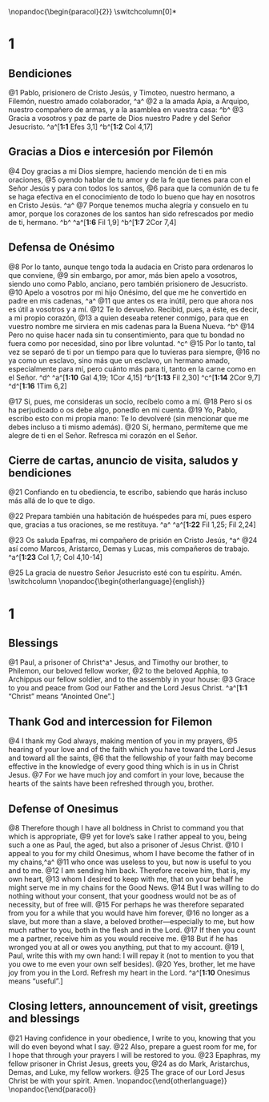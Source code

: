  \nopandoc{\begin{paracol}{2}}
\switchcolumn[0]*

# 1
## Bendiciones
@1 Pablo, prisionero de Cristo Jesús, y Timoteo, nuestro hermano, a Filemón, nuestro amado colaborador, ^a^ @2 a la amada Apia, a Arquipo, nuestro compañero de armas, y a la asamblea en vuestra casa: ^b^ @3 Gracia a vosotros y paz de parte de Dios nuestro Padre y del Señor Jesucristo.
^a^[**1:1** Efes 3,1] ^b^[**1:2** Col 4,17]

## Gracias a Dios e intercesión por Filemón
@4 Doy gracias a mi Dios siempre, haciendo mención de ti en mis oraciones, @5 oyendo hablar de tu amor y de la fe que tienes para con el Señor Jesús y para con todos los santos, @6 para que la comunión de tu fe se haga efectiva en el conocimiento de todo lo bueno que hay en nosotros en Cristo Jesús. ^a^ @7 Porque tenemos mucha alegría y consuelo en tu amor, porque los corazones de los santos han sido refrescados por medio de ti, hermano. ^b^
^a^[**1:6** Fil 1,9] ^b^[**1:7** 2Cor 7,4]

## Defensa de Onésimo
@8 Por lo tanto, aunque tengo toda la audacia en Cristo para ordenaros lo que conviene, @9 sin embargo, por amor, más bien apelo a vosotros, siendo uno como Pablo, anciano, pero también prisionero de Jesucristo. @10 Apelo a vosotros por mi hijo Onésimo, del que me he convertido en padre en mis cadenas, ^a^ @11 que antes os era inútil, pero que ahora nos es útil a vosotros y a mí. @12 Te lo devuelvo. Recibid, pues, a éste, es decir, a mi propio corazón, @13 a quien deseaba retener conmigo, para que en vuestro nombre me sirviera en mis cadenas para la Buena Nueva. ^b^ @14 Pero no quise hacer nada sin tu consentimiento, para que tu bondad no fuera como por necesidad, sino por libre voluntad. ^c^ @15 Por lo tanto, tal vez se separó de ti por un tiempo para que lo tuvieras para siempre, @16 no ya como un esclavo, sino más que un esclavo, un hermano amado, especialmente para mí, pero cuánto más para ti, tanto en la carne como en el Señor. ^d^
^a^[**1:10** Gal 4,19; 1Cor 4,15] ^b^[**1:13** Fil 2,30] ^c^[**1:14** 2Cor 9,7] ^d^[**1:16** 1Tim 6,2]

@17 Si, pues, me consideras un socio, recíbelo como a mí. @18 Pero si os ha perjudicado o os debe algo, ponedlo en mi cuenta. @19 Yo, Pablo, escribo esto con mi propia mano: Te lo devolveré (sin mencionar que me debes incluso a ti mismo además). @20 Sí, hermano, permíteme que me alegre de ti en el Señor. Refresca mi corazón en el Señor.

## Cierre de cartas, anuncio de visita, saludos y bendiciones
@21 Confiando en tu obediencia, te escribo, sabiendo que harás incluso más allá de lo que te digo.

@22 Prepara también una habitación de huéspedes para mí, pues espero que, gracias a tus oraciones, se me restituya. ^a^
^a^[**1:22** Fil 1,25; Fil 2,24]

@23 Os saluda Epafras, mi compañero de prisión en Cristo Jesús, ^a^ @24 así como Marcos, Aristarco, Demas y Lucas, mis compañeros de trabajo.
^a^[**1:23** Col 1,7; Col 4,10-14]

@25 La gracia de nuestro Señor Jesucristo esté con tu espíritu. Amén.
\switchcolumn
\nopandoc{\begin{otherlanguage}{english}}

# 1
## Blessings
@1 Paul, a prisoner of Christ^a^ Jesus, and Timothy our brother, to Philemon, our beloved fellow worker, @2 to the beloved Apphia, to Archippus our fellow soldier, and to the assembly in your house: @3 Grace to you and peace from God our Father and the Lord Jesus Christ.
^a^[**1:1** “Christ” means “Anointed One”.]

## Thank God and intercession for Filemon
@4 I thank my God always, making mention of you in my prayers, @5 hearing of your love and of the faith which you have toward the Lord Jesus and toward all the saints, @6 that the fellowship of your faith may become effective in the knowledge of every good thing which is in us in Christ Jesus. @7 For we have much joy and comfort in your love, because the hearts of the saints have been refreshed through you, brother.

## Defense of Onesimus
@8 Therefore though I have all boldness in Christ to command you that which is appropriate, @9 yet for love’s sake I rather appeal to you, being such a one as Paul, the aged, but also a prisoner of Jesus Christ. @10 I appeal to you for my child Onesimus, whom I have become the father of in my chains,^a^ @11 who once was useless to you, but now is useful to you and to me. @12 I am sending him back. Therefore receive him, that is, my own heart, @13 whom I desired to keep with me, that on your behalf he might serve me in my chains for the Good News. @14 But I was willing to do nothing without your consent, that your goodness would not be as of necessity, but of free will. @15 For perhaps he was therefore separated from you for a while that you would have him forever, @16 no longer as a slave, but more than a slave, a beloved brother—especially to me, but how much rather to you, both in the flesh and in the Lord. @17 If then you count me a partner, receive him as you would receive me. @18 But if he has wronged you at all or owes you anything, put that to my account. @19 I, Paul, write this with my own hand: I will repay it (not to mention to you that you owe to me even your own self besides). @20 Yes, brother, let me have joy from you in the Lord. Refresh my heart in the Lord.
^a^[**1:10** Onesimus means “useful”.]

## Closing letters, announcement of visit, greetings and blessings
@21 Having confidence in your obedience, I write to you, knowing that you will do even beyond what I say. @22 Also, prepare a guest room for me, for I hope that through your prayers I will be restored to you. @23 Epaphras, my fellow prisoner in Christ Jesus, greets you, @24 as do Mark, Aristarchus, Demas, and Luke, my fellow workers. @25 The grace of our Lord Jesus Christ be with your spirit. Amen.
\nopandoc{\end{otherlanguage}}
\nopandoc{\end{paracol}}
